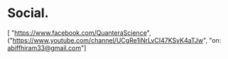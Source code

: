 # Social.
[ "https://www.facebook.com/QuanteraScience", ("https://www.youtube.com/channel/UCgRe1iNrLvCI47KSvK4aTJw", "on: abiffhiram33@gmail.com"]
